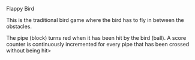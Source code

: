 Flappy Bird

This is the traditional bird game where the bird has to fly in between the obstacles.

The pipe (block) turns red when it has been hit by the bird (ball). A score counter is continuously incremented for every pipe that has been crossed without being hit> 

